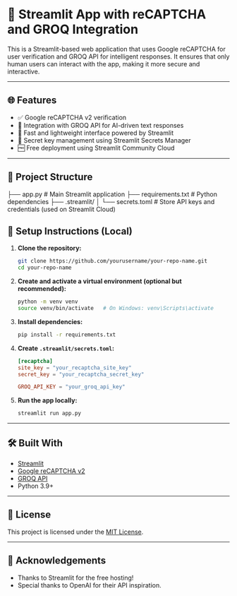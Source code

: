 
# 🚀 Streamlit App with reCAPTCHA and GROQ Integration

This is a Streamlit-based web application that uses Google reCAPTCHA for user verification and GROQ API for intelligent responses. It ensures that only human users can interact with the app, making it more secure and interactive.

---

## 🌐 Features

- ✅ Google reCAPTCHA v2 verification
- 🤖 Integration with GROQ API for AI-driven text responses
- 🧠 Fast and lightweight interface powered by Streamlit
- 🔐 Secret key management using Streamlit Secrets Manager
- 🆓 Free deployment using Streamlit Community Cloud

---

## 📁 Project Structure



├── app.py                 # Main Streamlit application
├── requirements.txt       # Python dependencies
├── .streamlit/
│   └── secrets.toml       # Store API keys and credentials (used on Streamlit Cloud)





## 🔧 Setup Instructions (Local)

1. **Clone the repository:**
   ```bash
   git clone https://github.com/yourusername/your-repo-name.git
   cd your-repo-name
   ```

2. **Create and activate a virtual environment (optional but recommended):**

   ```bash
   python -m venv venv
   source venv/bin/activate   # On Windows: venv\Scripts\activate
   ```

3. **Install dependencies:**

   ```bash
   pip install -r requirements.txt
   ```

4. **Create `.streamlit/secrets.toml`:**

   ```toml
   [recaptcha]
   site_key = "your_recaptcha_site_key"
   secret_key = "your_recaptcha_secret_key"

   GROQ_API_KEY = "your_groq_api_key"
   ```

5. **Run the app locally:**

   ```bash
   streamlit run app.py
   ```

---





## 🛠 Built With

* [Streamlit](https://streamlit.io/)
* [Google reCAPTCHA v2](https://www.google.com/recaptcha/)
* [GROQ API](https://groq.com/)
* Python 3.9+

---

## 📄 License

This project is licensed under the [MIT License](LICENSE).

---

## 🙌 Acknowledgements

* Thanks to Streamlit for the free hosting!
* Special thanks to OpenAI for their API inspiration.


